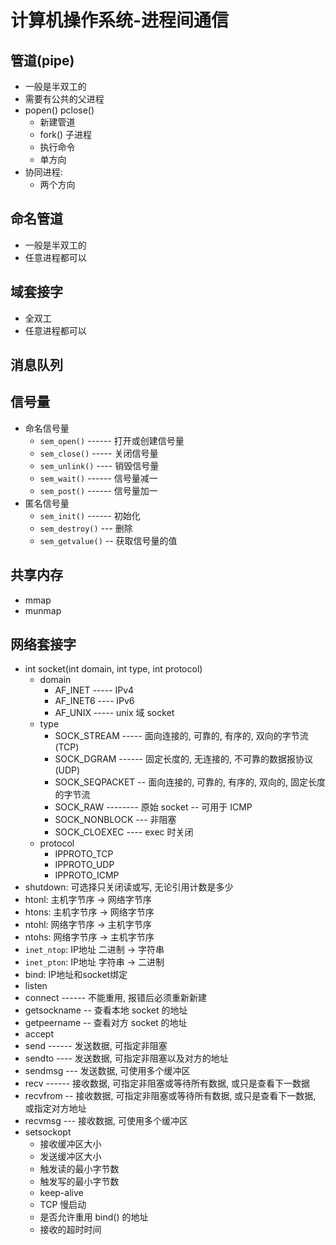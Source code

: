 
# 计算机操作系统-进程间通信
## 管道(pipe)
* 一般是半双工的
* 需要有公共的父进程
* popen() pclose()
    * 新建管道
    * fork() 子进程
    * 执行命令
    * 单方向
* 协同进程:
    * 两个方向

## 命名管道
* 一般是半双工的
* 任意进程都可以

## 域套接字
* 全双工
* 任意进程都可以

## 消息队列

## 信号量
* 命名信号量
    * `sem_open()` ------ 打开或创建信号量
    * `sem_close()` ----- 关闭信号量
    * `sem_unlink()` ---- 销毁信号量
    * `sem_wait()` ------ 信号量减一
    * `sem_post()` ------ 信号量加一
* 匿名信号量
    * `sem_init()` ------ 初始化
    * `sem_destroy()` --- 删除
    * `sem_getvalue()` -- 获取信号量的值

## 共享内存
* mmap
* munmap

## 网络套接字
* int socket(int domain, int type, int protocol)
    * domain
        * AF_INET ----- IPv4
        * AF_INET6 ---- IPv6
        * AF_UNIX ----- unix 域 socket
    * type
        * SOCK_STREAM ----- 面向连接的, 可靠的, 有序的, 双向的字节流(TCP)
        * SOCK_DGRAM ------ 固定长度的, 无连接的, 不可靠的数据报协议(UDP)
        * SOCK_SEQPACKET -- 面向连接的, 可靠的, 有序的, 双向的, 固定长度的字节流
        * SOCK_RAW -------- 原始 socket -- 可用于 ICMP
        * SOCK_NONBLOCK --- 非阻塞
        * SOCK_CLOEXEC ---- exec 时关闭
    * protocol
        * IPPROTO_TCP
        * IPPROTO_UDP
        * IPPROTO_ICMP
* shutdown: 可选择只关闭读或写, 无论引用计数是多少
* htonl: 主机字节序 -> 网络字节序
* htons: 主机字节序 -> 网络字节序
* ntohl: 网络字节序 -> 主机字节序
* ntohs: 网络字节序 -> 主机字节序
* `inet_ntop`: IP地址 二进制 -> 字符串
* `inet_pton`: IP地址 字符串 -> 二进制
* bind: IP地址和socket绑定
* listen
* connect ------ 不能重用, 报错后必须重新新建
* getsockname -- 查看本地 socket 的地址
* getpeername -- 查看对方 socket 的地址
* accept
* send ------ 发送数据, 可指定非阻塞
* sendto ---- 发送数据, 可指定非阻塞以及对方的地址
* sendmsg --- 发送数据, 可使用多个缓冲区
* recv ------ 接收数据, 可指定非阻塞或等待所有数据, 或只是查看下一数据
* recvfrom -- 接收数据, 可指定非阻塞或等待所有数据, 或只是查看下一数据, 或指定对方地址
* recvmsg --- 接收数据, 可使用多个缓冲区
* setsockopt
    * 接收缓冲区大小
    * 发送缓冲区大小
    * 触发读的最小字节数
    * 触发写的最小字节数
    * keep-alive
    * TCP 慢启动
    * 是否允许重用 bind() 的地址
    * 接收的超时时间

